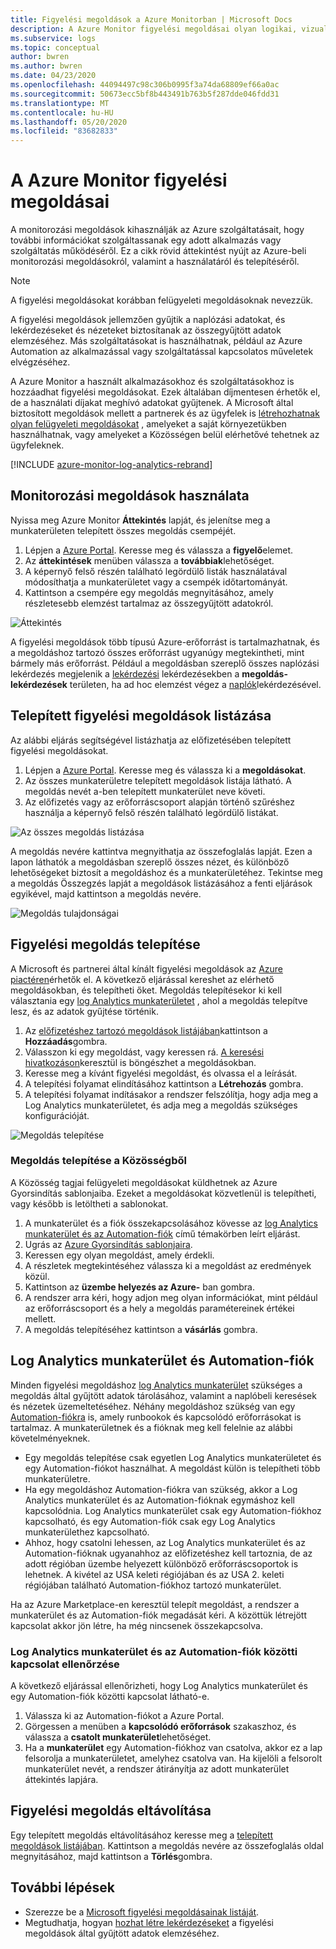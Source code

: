 ```yaml
---
title: Figyelési megoldások a Azure Monitorban | Microsoft Docs
description: A Azure Monitor figyelési megoldásai olyan logikai, vizualizációs és adatgyűjtési szabályok gyűjteményei, amelyek egy adott problémás terület körüli metrikákat biztosítanak.  Ez a cikk a figyelési megoldások telepítésével és használatával kapcsolatos információkat tartalmaz.
ms.subservice: logs
ms.topic: conceptual
author: bwren
ms.author: bwren
ms.date: 04/23/2020
ms.openlocfilehash: 44094497c98c306b0995f3a74da68809ef66a0ac
ms.sourcegitcommit: 50673ecc5bf8b443491b763b5f287dde046fdd31
ms.translationtype: MT
ms.contentlocale: hu-HU
ms.lasthandoff: 05/20/2020
ms.locfileid: "83682833"
---
```

# <a name="monitoring-solutions-in-azure-monitor"></a>A Azure Monitor figyelési megoldásai

A monitorozási megoldások kihasználják az Azure szolgáltatásait, hogy további információkat szolgáltassanak egy adott alkalmazás vagy szolgáltatás működéséről. Ez a cikk rövid áttekintést nyújt az Azure-beli monitorozási megoldásokról, valamint a használatáról és telepítéséről.

> [!NOTE]
> A figyelési megoldásokat korábban felügyeleti megoldásoknak nevezzük.

A figyelési megoldások jellemzően gyűjtik a naplózási adatokat, és lekérdezéseket és nézeteket biztosítanak az összegyűjtött adatok elemzéséhez. Más szolgáltatásokat is használhatnak, például az Azure Automation az alkalmazással vagy szolgáltatással kapcsolatos műveletek elvégzéséhez.

A Azure Monitor a használt alkalmazásokhoz és szolgáltatásokhoz is hozzáadhat figyelési megoldásokat. Ezek általában díjmentesen érhetők el, de a használati díjakat meghívó adatokat gyűjtenek. A Microsoft által biztosított megoldások mellett a partnerek és az ügyfelek is [létrehozhatnak olyan felügyeleti megoldásokat](solutions-creating.md) , amelyeket a saját környezetükben használhatnak, vagy amelyeket a Közösségen belül elérhetővé tehetnek az ügyfeleknek.

[!INCLUDE [azure-monitor-log-analytics-rebrand](../../../includes/azure-monitor-log-analytics-rebrand.md)]

## <a name="use-monitoring-solutions"></a>Monitorozási megoldások használata

Nyissa meg Azure Monitor **Áttekintés** lapját, és jelenítse meg a munkaterületen telepített összes megoldás csempéjét. 

1. Lépjen a [Azure Portal](https://ms.portal.azure.com). Keresse meg és válassza a **figyelő**elemet.
1. Az **áttekintések** menüben válassza a **továbbiak**lehetőséget.
1. A képernyő felső részén található legördülő listák használatával módosíthatja a munkaterületet vagy a csempék időtartományát.
1. Kattintson a csempére egy megoldás megnyitásához, amely részletesebb elemzést tartalmaz az összegyűjtött adatokról.

![Áttekintés](media/solutions/overview.png)

A figyelési megoldások több típusú Azure-erőforrást is tartalmazhatnak, és a megoldáshoz tartozó összes erőforrást ugyanúgy megtekintheti, mint bármely más erőforrást. Például a megoldásban szereplő összes naplózási lekérdezés megjelenik a [lekérdezési](../log-query/get-started-portal.md#load-queries) lekérdezésekben a **megoldás-lekérdezések** területen, ha ad hoc elemzést végez a [naplók](../log-query/log-query-overview.md)lekérdezésével.

## <a name="list-installed-monitoring-solutions"></a>Telepített figyelési megoldások listázása

Az alábbi eljárás segítségével listázhatja az előfizetésében telepített figyelési megoldásokat.

1. Lépjen a [Azure Portal](https://ms.portal.azure.com). Keresse meg és válassza ki a **megoldásokat**.
1. Az összes munkaterületre telepített megoldások listája látható. A megoldás nevét a-ben telepített munkaterület neve követi.
1. Az előfizetés vagy az erőforráscsoport alapján történő szűréshez használja a képernyő felső részén található legördülő listákat.


![Az összes megoldás listázása](media/solutions/list-solutions-all.png)

A megoldás nevére kattintva megnyithatja az összefoglalás lapját. Ezen a lapon láthatók a megoldásban szereplő összes nézet, és különböző lehetőségeket biztosít a megoldáshoz és a munkaterületéhez. Tekintse meg a megoldás Összegzés lapját a megoldások listázásához a fenti eljárások egyikével, majd kattintson a megoldás nevére.

![Megoldás tulajdonságai](media/solutions/solution-properties.png)

## <a name="install-a-monitoring-solution"></a>Figyelési megoldás telepítése

A Microsoft és partnerei által kínált figyelési megoldások az [Azure piactéren](https://azuremarketplace.microsoft.com)érhetők el. A következő eljárással kereshet az elérhető megoldásokban, és telepítheti őket. Megoldás telepítésekor ki kell választania egy [log Analytics munkaterületet](../platform/manage-access.md) , ahol a megoldás telepítve lesz, és az adatok gyűjtése történik.

1. Az [előfizetéshez tartozó megoldások listájában](#list-installed-monitoring-solutions)kattintson a **Hozzáadás**gombra.
1. Válasszon ki egy megoldást, vagy keressen rá. [A keresési hivatkozáson](https://azuremarketplace.microsoft.com/en-us/marketplace/apps/category/management-tools?page=1&subcategories=management-solutions)keresztül is böngészhet a megoldásokban.
1. Keresse meg a kívánt figyelési megoldást, és olvassa el a leírását.
1. A telepítési folyamat elindításához kattintson a **Létrehozás** gombra.
1. A telepítési folyamat indításakor a rendszer felszólítja, hogy adja meg a Log Analytics munkaterületet, és adja meg a megoldás szükséges konfigurációját.

![Megoldás telepítése](media/solutions/install-solution.png)

### <a name="install-a-solution-from-the-community"></a>Megoldás telepítése a Közösségből

A Közösség tagjai felügyeleti megoldásokat küldhetnek az Azure Gyorsindítás sablonjaiba. Ezeket a megoldásokat közvetlenül is telepítheti, vagy később is letöltheti a sablonokat.

1. A munkaterület és a fiók összekapcsolásához kövesse az [log Analytics munkaterület és az Automation-fiók](#log-analytics-workspace-and-automation-account) című témakörben leírt eljárást.
2. Ugrás az [Azure Gyorsindítás sablonjaira](https://azure.microsoft.com/documentation/templates/). 
3. Keressen egy olyan megoldást, amely érdekli.
4. A részletek megtekintéséhez válassza ki a megoldást az eredmények közül.
5. Kattintson az **üzembe helyezés az Azure-** ban gombra.
6. A rendszer arra kéri, hogy adjon meg olyan információkat, mint például az erőforráscsoport és a hely a megoldás paramétereinek értékei mellett.
7. A megoldás telepítéséhez kattintson a **vásárlás** gombra.

## <a name="log-analytics-workspace-and-automation-account"></a>Log Analytics munkaterület és Automation-fiók

Minden figyelési megoldáshoz [log Analytics munkaterület](../platform/manage-access.md) szükséges a megoldás által gyűjtött adatok tárolásához, valamint a naplóbeli keresések és nézetek üzemeltetéséhez. Néhány megoldáshoz szükség van egy [Automation-fiókra](../../automation/automation-security-overview.md) is, amely runbookok és kapcsolódó erőforrásokat is tartalmaz. A munkaterületnek és a fióknak meg kell felelnie az alábbi követelményeknek.

* Egy megoldás telepítése csak egyetlen Log Analytics munkaterületet és egy Automation-fiókot használhat. A megoldást külön is telepítheti több munkaterületre.
* Ha egy megoldáshoz Automation-fiókra van szükség, akkor a Log Analytics munkaterület és az Automation-fióknak egymáshoz kell kapcsolódnia. Log Analytics munkaterület csak egy Automation-fiókhoz kapcsolható, és egy Automation-fiók csak egy Log Analytics munkaterülethez kapcsolható.
* Ahhoz, hogy csatolni lehessen, az Log Analytics munkaterület és az Automation-fióknak ugyanahhoz az előfizetéshez kell tartoznia, de az adott régióban üzembe helyezett különböző erőforráscsoportok is lehetnek. A kivétel az USA keleti régiójában és az USA 2. keleti régiójában található Automation-fiókhoz tartozó munkaterület.

Ha az Azure Marketplace-en keresztül telepít megoldást, a rendszer a munkaterület és az Automation-fiók megadását kéri. A közöttük létrejött kapcsolat akkor jön létre, ha még nincsenek összekapcsolva.

### <a name="verify-the-link-between-a-log-analytics-workspace-and-automation-account"></a>Log Analytics munkaterület és az Automation-fiók közötti kapcsolat ellenőrzése

A következő eljárással ellenőrizheti, hogy Log Analytics munkaterület és egy Automation-fiók közötti kapcsolat látható-e.

1. Válassza ki az Automation-fiókot a Azure Portal.
1. Görgessen a menüben a **kapcsolódó erőforrások** szakaszhoz, és válassza a **csatolt munkaterület**lehetőséget.
1. Ha a **munkaterület** egy Automation-fiókhoz van csatolva, akkor ez a lap felsorolja a munkaterületet, amelyhez csatolva van. Ha kijelöli a felsorolt munkaterület nevét, a rendszer átirányítja az adott munkaterület áttekintés lapjára.

## <a name="remove-a-monitoring-solution"></a>Figyelési megoldás eltávolítása

Egy telepített megoldás eltávolításához keresse meg a [telepített megoldások listájában](#list-installed-monitoring-solutions). Kattintson a megoldás nevére az összefoglalás oldal megnyitásához, majd kattintson a **Törlés**gombra.

## <a name="next-steps"></a>További lépések

* Szerezze be a [Microsoft figyelési megoldásainak listáját](solutions-inventory.md).
* Megtudhatja, hogyan [hozhat létre lekérdezéseket](../log-query/log-query-overview.md) a figyelési megoldások által gyűjtött adatok elemzéséhez.